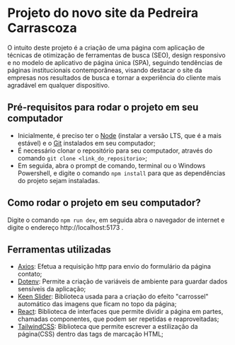 # Projeto do novo site da Pedreira Carrascoza

O intuito deste projeto é a criação de uma página com aplicação de técnicas de otimização de ferramentas de busca (SEO), design responsivo e no modelo de aplicativo de página única (SPA), seguindo tendências de páginas institucionais contemporâneas, visando destacar o site da empresas nos resultados de busca e tornar a experiência do cliente mais agradável em qualquer dispositivo.

## Pré-requisitos para rodar o projeto em seu computador

* Inicialmente, é preciso ter o [Node](https://nodejs.org) (instalar a versão LTS, que é a mais estável) e o [Git](https://git-scm.com/download/win) instalados em seu computador;
* É necessário clonar o repositório para seu computador, através do comando `git clone <link_do_repositorio>`;
* Em seguida, abra o prompt de comando, terminal ou o Windows Powershell, e digite o comando `npm install` para que as dependências do projeto sejam instaladas.


## Como rodar o projeto em seu computador?

Digite o comando `npm run dev`, em seguida abra o navegador de internet e digite o endereço http://localhost:5173 .

## Ferramentas utilizadas

* [Axios](https://axios-http.com/ptbr/): Efetua a requisição http para envio do formulário da página contato;
* [Dotenv](https://www.npmjs.com/package/dotenv): Permite a criação de variáveis de ambiente para guardar dados sensíveis da aplicação;
* [Keen Slider](https://keen-slider.io/): Biblioteca usada para a criação do efeito "carrossel" automático das imagens que ficam no topo da página;
* [React](https://react.dev/): Biblioteca de interfaces que permite dividir a página em partes, chamadas componentes, que podem ser repetidas e reaproveitadas;
* [TailwindCSS](https://tailwindcss.com): Biblioteca que permite escrever a estilização da página(CSS) dentro das tags de marcação HTML;